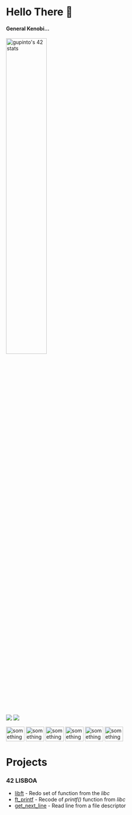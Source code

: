# Hello There 👋 

<h4>General Kenobi...</h4

<a href="https://github.com/JaeSeoKim/badge42"><img src="https://badge42.vercel.app/api/v2/cljbgid2d005008la4xwy06tz/stats?cursusId=21&coalitionId=111" alt="gupinto's 42 stats" width = "47%"/></a>

<a href="https://www.linkedin.com/in/guilherme-pinto-6575841b9/"><img src="https://img.shields.io/badge/LinkedIn-0077B5?style=for-the-badge&logo=linkedin&logoColor=white"/></a>
<a href="https://www.instagram.com/gsilvaepinto/"><img src="https://img.shields.io/badge/Instagram-E4405F?style=for-the-badge&logo=instagram&logoColor=white"/></a>

<div style="display: inline-block;">
  <img align="center" alt="something" width="50" height="40" src="https://cdn.jsdelivr.net/gh/devicons/devicon/icons/html5/html5-original.svg" />
  <img align="center" alt="something" width="50" height="40" src="https://cdn.jsdelivr.net/gh/devicons/devicon/icons/css3/css3-original.svg" />   
  <img align="center" alt="something" width="50" height="40" src="https://cdn.jsdelivr.net/gh/devicons/devicon/icons/javascript/javascript-original.svg" />
  <img align="center" alt="something" width="50" height="40" src="https://cdn.jsdelivr.net/gh/devicons/devicon/icons/tailwindcss/tailwindcss-plain.svg" />
  <img align="center" alt="something" width="50" height="40" src="https://cdn.jsdelivr.net/gh/devicons/devicon/icons/bootstrap/bootstrap-original.svg" />
  <img align="center" alt="something" width="50" height="40" src="https://cdn.jsdelivr.net/gh/devicons/devicon/icons/c/c-original.svg" />
</div>



          
          
          

# Projects 

<h3>42 LISBOA</h3>
<ul>
  <li><a href="https://github.com/gsilvaepinto/libft">libft</a> - Redo set of function from the <i>libc</i></li>
  <li><a href="#">ft_printf</a> - Recode of <i>printf()</i> function from <i>libc</i></li>
  <li><a href="#">get_next_line</a> - Read line from a file descriptor</li>
</ul>


<!--
**gsilvaepinto/gsilvaepinto** is a ✨ _special_ ✨ repository because its `README.md` (this file) appears on your GitHub profile.

Here are some ideas to get you started:

- 🔭 I’m currently working on ...
- 🌱 I’m currently learning ...
- 👯 I’m looking to collaborate on ...
- 🤔 I’m looking for help with ...
- 💬 Ask me about ...
- 📫 How to reach me: ...
- 😄 Pronouns: ...
- ⚡ Fun fact: ...
-->
